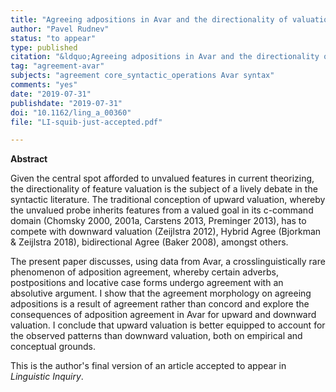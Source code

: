 ```yaml
---
title: "Agreeing adpositions in Avar and the directionality of valuation debate"
author: "Pavel Rudnev"
status: "to appear"
type: published
citation: "&ldquo;Agreeing adpositions in Avar and the directionality of valuation debate.&rdquo; <em>Linguistic Inquiry</em> 51(4): 829–844."
tag: "agreement-avar"
subjects: "agreement core_syntactic_operations Avar syntax"
comments: "yes"
date: "2019-07-31"
publishdate: "2019-07-31"
doi: "10.1162/ling_a_00360"
file: "LI-squib-just-accepted.pdf"

---
```



**Abstract** 

Given the central spot afforded to unvalued features in current theorizing, the directionality of feature valuation is the subject of a lively debate in the syntactic literature. The traditional conception of upward valuation, whereby the unvalued probe inherits features from a valued goal in its c-command domain (Chomsky 2000, 2001a, Carstens 2013, Preminger 2013), has to compete with downward valuation (Zeijlstra 2012),  Hybrid Agree (Bjorkman & Zeijlstra 2018), bidirectional Agree (Baker 2008), amongst others.

The present paper discusses, using data from Avar, a crosslinguistically rare phenomenon of adposition agreement, whereby certain adverbs, postpositions and locative case forms undergo agreement with an absolutive argument.  I show that the agreement morphology on agreeing adpositions is a result of agreement rather than concord and explore the consequences of adposition agreement in Avar for upward and downward valuation. I conclude that upward valuation is better equipped to account for the observed patterns than downward valuation, both on empirical and conceptual grounds.

This is the author's final version of an article accepted to appear in *Linguistic Inquiry*.
